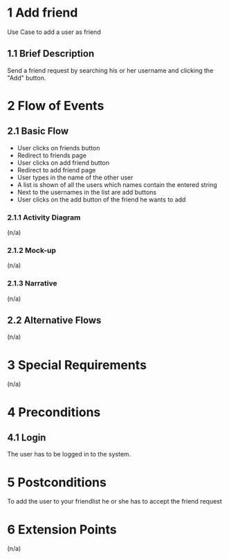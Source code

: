 # 1 Add friend
Use Case to add a user as friend

## 1.1 Brief Description
Send a friend request by searching his or her username and clicking the "Add" button.

# 2 Flow of Events
## 2.1 Basic Flow
- User clicks on friends button
- Redirect to friends page
- User clicks on add friend button
- Redirect to add friend page
- User types in the name of the other user
- A list is shown of all the users which names contain the entered string
- Next to the usernames in the list are add buttons
- User clicks on the add button of the friend he wants to add

### 2.1.1 Activity Diagram
(n/a)

### 2.1.2 Mock-up
(n/a)

### 2.1.3 Narrative
(n/a)

## 2.2 Alternative Flows
(n/a)

# 3 Special Requirements
(n/a)

# 4 Preconditions
## 4.1 Login
The user has to be logged in to the system.

# 5 Postconditions
To add the user to your friendlist he or she has to accept the friend request

# 6 Extension Points
(n/a)
